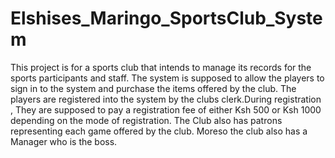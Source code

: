 # Elshises_Maringo_SportsClub_System
This project is for a sports club that intends to manage its records for the sports participants and staff.
The system is supposed to allow the players to sign in to the system and purchase the items offered by the club.
The players are registered into the system by the clubs clerk.During registration , They are supposed to pay a registration fee of either Ksh 500 or Ksh 1000 depending on the mode of registration.
The Club also has patrons representing each game offered by the club.
Moreso the club also has a Manager who is the boss.
